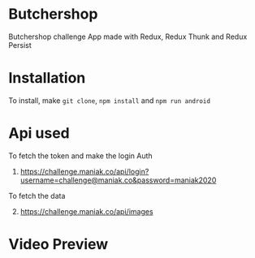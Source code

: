 # Butchershop
Butchershop challenge App made with Redux, Redux Thunk and Redux Persist
 

# Installation
To install, make `git clone`, `npm install` and `npm run android`  

# Api used
To fetch the token and make the login Auth
1. https://challenge.maniak.co/api/login?username=challenge@maniak.co&password=maniak2020

To fetch the data

2. https://challenge.maniak.co/api/images
 
# Video Preview

